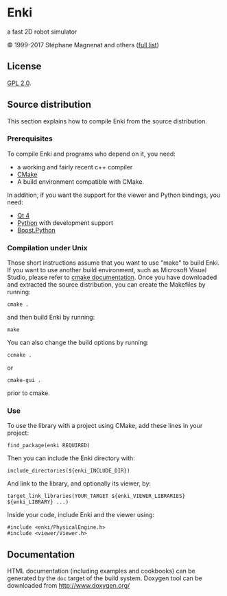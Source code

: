 # Enki

a fast 2D robot simulator

© 1999-2017 Stéphane Magnenat and others ([full list](AUTHORS))

## License

[GPL 2.0](LICENSE).

## Source distribution

This section explains how to compile Enki from the source distribution.

### Prerequisites

To compile Enki and programs who depend on it, you need:
* a working and fairly recent c++ compiler
* [CMake](https://cmake.org/)
* A build environment compatible with CMake.

In addition, if you want the support for the viewer and Python bindings, you need:
* [Qt 4](https://download.qt.io/archive/qt/4.8/4.8.6/)
* [Python](https://www.python.org/) with development support
* [Boost.Python](http://www.boost.org/doc/libs/1_65_1/libs/python/doc/html/)

### Compilation under Unix

Those short instructions assume that you want to use "make" to build Enki.
If you want to use another build environment, such as Microsoft Visual Studio, please refer to [cmake documentation](https://cmake.org/documentation/).
Once you have downloaded and extracted the source distribution, you can create the Makefiles by running:

	cmake .

and then build Enki by running:

	make

You can also change the build options by running:

	ccmake .

or

	cmake-gui .

prior to cmake.

### Use

To use the library with a project using CMake, add these lines in your project:

	find_package(enki REQUIRED)

Then you can include the Enki directory with:

	include_directories(${enki_INCLUDE_DIR})

And link to the library, and optionally its viewer, by:

	target_link_libraries(YOUR_TARGET ${enki_VIEWER_LIBRARIES} ${enki_LIBRARY} ...)

Inside your code, include Enki and the viewer using:

	#include <enki/PhysicalEngine.h>
	#include <viewer/Viewer.h>


## Documentation

HTML documentation (including examples and cookbooks) can be generated by the
`doc` target of the build system.  Doxygen tool can be downloaded from
http://www.doxygen.org/
